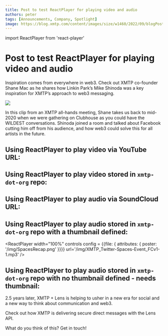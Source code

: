 ```yaml
---
title: Post to test ReactPlayer for playing video and audio
authors: peter
tags: [Announcements, Company, Spotlight]
image: https://blog.xmtp.com/content/images/size/w1460/2022/09/blogPost-2.png
---
```

import ReactPlayer from 'react-player'

# Post to test ReactPlayer for playing video and audio

Inspiration comes from everywhere in web3. Check out XMTP co-founder Shane Mac as he shares how Linkin Park’s Mike Shinoda was a key inspiration for XMTP’s approach to web3 messaging.

![](/img/blog-shinoda-title-image.png)

<!--truncate-->

In this clip from an XMTP all-hands meeting, Shane takes us back to mid-2020 when we were gathering on Clubhouse as you could have the WILDEST conversations. Shinoda joined a room and talked about Facebook cutting him off from his audience, and how web3 could solve this for all artists in the future.

## Using ReactPlayer to play video via YouTube URL:

<ReactPlayer width="100%" controls url='https://www.youtube.com/embed/AboZKQE_jnc' />


## Using ReactPlayer to play video stored in `xmtp-dot-org` repo:

<ReactPlayer width="100%" controls url='/img/test.mp4' />

## Using ReactPlayer to play audio via SoundCloud URL:

<ReactPlayer width="100%" controls url='https://soundcloud.com/charles-hawthorne-4/seqeaster-sunday?si=72d718edd38346f3a074d3f84580ae7c&utm_source=clipboard&utm_medium=text&utm_campaign=social_sharing' />

## Using ReactPlayer to play audio stored in `xmtp-dot-org` repo with a thumbnail defined:

<ReactPlayer width="100%" controls config = {{file: { attributes: { poster: '/img/SpacesRecap.png' }}}} url='/img/XMTP_Twitter-Spaces-Event_FCv1-1.mp3' />

## Using ReactPlayer to play audio stored in `xmtp-dot-org` repo with no thumbnail defined - needs thumbnail:

<ReactPlayer width="100%" controls url='/img/XMTP_Twitter-Spaces-Event_FCv1-1.mp3' />

2.5 years later, XMTP + Lens is helping to usher in a new era for social and a new way to think about communication and web3.

Check out how XMTP is delivering secure direct messages with the Lens API.

What do you think of this? Get in touch!

